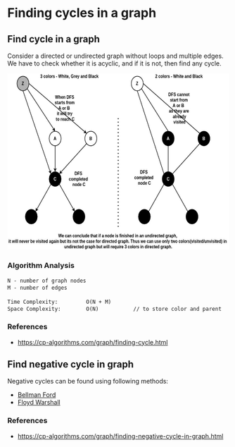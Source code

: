 # Finding cycles in a graph

## Find cycle in a graph
Consider a directed or undirected graph without loops and multiple edges. We have to check whether it is acyclic, and if it is not, then find any cycle.

<img src="https://github.com/gauxs/cp/blob/master/media/images/find_cycle_1.jpg?raw=true" width="600" height="400">

### Algorithm Analysis
```
N - number of graph nodes
M - number of edges

Time Complexity:         O(N + M)
Space Complexity:        O(N)           // to store color and parent
```
### References
- https://cp-algorithms.com/graph/finding-cycle.html


## Find negative cycle in graph
Negative cycles can be found using following methods:
- [Bellman Ford](https://github.com/gauxs/cp/blob/master/algorithms/graph/shortest_path/single_source/bellman_ford.h)
- [Floyd Warshall](https://github.com/gauxs/cp/blob/master/algorithms/graph/shortest_path/all_pairs/floyd_warshall.h)

### References
- https://cp-algorithms.com/graph/finding-negative-cycle-in-graph.html